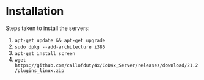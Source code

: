 # Installation

Steps taken to install the servers:

1. `apt-get update && apt-get upgrade`
2. `sudo dpkg --add-architecture i386`
3. `apt-get install screen`
4. `wget https://github.com/callofduty4x/CoD4x_Server/releases/download/21.2/plugins_linux.zip`
